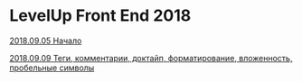 # LevelUp Front End 2018

[2018.09.05 Начало](/html/2018.09.05)

[2018.09.09 Теги, комментарии, доктайп, форматирование, вложенность, пробельные символы](/html/2018.09.09)